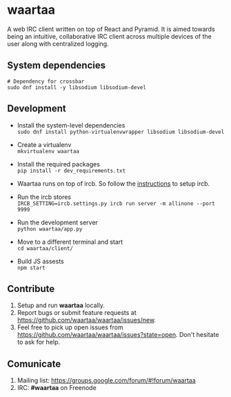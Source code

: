 # waartaa

A web IRC client written on top of React and Pyramid. It is aimed towards being an intuitive, collaborative IRC client across
multiple devices of the user along with centralized logging.

## System dependencies

```
# Dependency for crossbar
sudo dnf install -y libsodium libsodium-devel
```

## Development

* Install the system-level dependencies  
``sudo dnf install python-virtualenvwrapper libsodium libsodium-devel``

* Create a virtualenv  
``mkvirtualenv waartaa``

* Install the required packages  
``pip install -r dev_requirements.txt``

* Waartaa runs on top of ircb. So follow the
  [instructions](https://github.com/waartaa/ircb#setup) to setup ircb.

* Run the ircb stores  
``IRCB_SETTING=ircb.settings.py ircb run server -m allinone --port 9999``

* Run the development server  
``python waartaa/app.py``

* Move to a different terminal and start  
``cd waartaa/client/``

* Build JS assests  
``npm start``

## Contribute

1. Setup and run **waartaa** locally.
2. Report bugs or submit feature requests at https://github.com/waartaa/waartaa/issues/new.
3. Feel free to pick up open issues from https://github.com/waartaa/waartaa/issues?state=open. Don't hesitate to ask for help.


## Comunicate

1. Mailing list: https://groups.google.com/forum/#!forum/waartaa
1. IRC: **#waartaa** on Freenode
